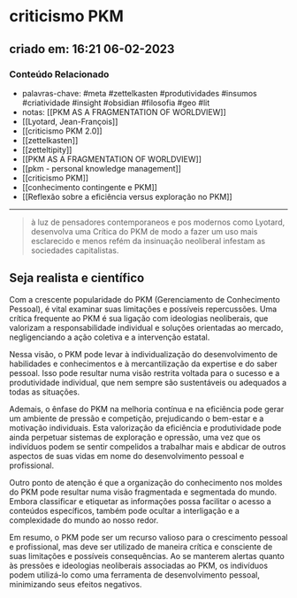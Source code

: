 # criticismo PKM

## criado em: 16:21 06-02-2023

### Conteúdo Relacionado

- palavras-chave: #meta #zettelkasten #produtividades #insumos #criatividade #insight #obsidian #filosofia #geo #lit 
- notas: [[PKM AS A FRAGMENTATION OF WORLDVIEW]]
- [[Lyotard, Jean-François]]
- [[criticismo PKM 2.0]]
- [[zettelkasten]]
- [[zetteltipity]]
- [[PKM AS A FRAGMENTATION OF WORLDVIEW]]
- [[pkm - personal knowledge management]]
- [[criticismo PKM]]
- [[conhecimento contingente e PKM]]
- [[Reflexão sobre a eficiência versus exploração no PKM]]

---

>à luz de pensadores contemporaneos e pos modernos como Lyotard, desenvolva uma Crítica do PKM de modo a fazer um uso mais esclarecido e menos refém da insinuação neoliberal infestam as sociedades capitalistas. 

## Seja realista e científico

Com a crescente popularidade do PKM (Gerenciamento de Conhecimento Pessoal), é vital examinar suas limitações e possíveis repercussões. Uma crítica frequente ao PKM é sua ligação com ideologias neoliberais, que valorizam a responsabilidade individual e soluções orientadas ao mercado, negligenciando a ação coletiva e a intervenção estatal.

Nessa visão, o PKM pode levar à individualização do desenvolvimento de habilidades e conhecimentos e à mercantilização da expertise e do saber pessoal. Isso pode resultar numa visão restrita voltada para o sucesso e a produtividade individual, que nem sempre são sustentáveis ou adequados a todas as situações.

Ademais, o ênfase do PKM na melhoria contínua e na eficiência pode gerar um ambiente de pressão e competição, prejudicando o bem-estar e a motivação individuais. Esta valorização da eficiência e produtividade pode ainda perpetuar sistemas de exploração e opressão, uma vez que os indivíduos podem se sentir compelidos a trabalhar mais e abdicar de outros aspectos de suas vidas em nome do desenvolvimento pessoal e profissional.

Outro ponto de atenção é que a organização do conhecimento nos moldes do PKM pode resultar numa visão fragmentada e segmentada do mundo. Embora classificar e etiquetar as informações possa facilitar o acesso a conteúdos específicos, também pode ocultar a interligação e a complexidade do mundo ao nosso redor.

Em resumo, o PKM pode ser um recurso valioso para o crescimento pessoal e profissional, mas deve ser utilizado de maneira crítica e consciente de suas limitações e possíveis consequências. Ao se manterem alertas quanto às pressões e ideologias neoliberais associadas ao PKM, os indivíduos podem utilizá-lo como uma ferramenta de desenvolvimento pessoal, minimizando seus efeitos negativos.